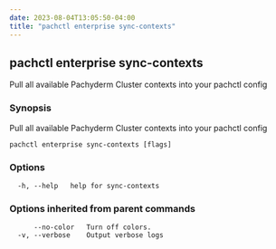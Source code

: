 ```yaml
---
date: 2023-08-04T13:05:50-04:00
title: "pachctl enterprise sync-contexts"
---
```


## pachctl enterprise sync-contexts

Pull all available Pachyderm Cluster contexts into your pachctl config

### Synopsis

Pull all available Pachyderm Cluster contexts into your pachctl config

```
pachctl enterprise sync-contexts [flags]
```

### Options

```
  -h, --help   help for sync-contexts
```

### Options inherited from parent commands

```
      --no-color   Turn off colors.
  -v, --verbose    Output verbose logs
```

